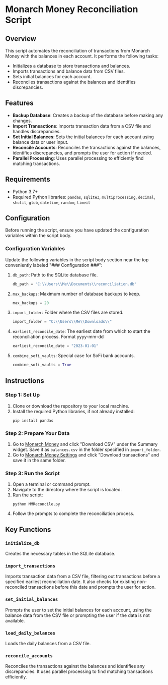 # Monarch Money Reconciliation Script

## Overview
This script automates the reconciliation of transactions from Monarch Money with the balances in each account. It performs the following tasks:
- Initializes a database to store transactions and balances.
- Imports transactions and balance data from CSV files.
- Sets initial balances for each account.
- Reconciles transactions against the balances and identifies discrepancies.

## Features
- **Backup Database**: Creates a backup of the database before making any changes.
- **Import Transactions**: Imports transaction data from a CSV file and handles discrepancies.
- **Set Initial Balances**: Sets the initial balances for each account using balance data or user input.
- **Reconcile Accounts**: Reconciles the transactions against the balances, identifies discrepancies, and prompts the user for action if needed.
- **Parallel Processing**: Uses parallel processing to efficiently find matching transactions.

## Requirements
- Python 3.7+
- Required Python libraries: `pandas`, `sqlite3`, `multiprocessing`, `decimal`, `shutil`, `glob`, `datetime`, `random`, `timeit`

## Configuration
Before running the script, ensure you have updated the configuration variables within the script body.

### Configuration Variables
Update the following variables in the script body section near the top conveniently labeled "### Configuration ###":

1. `db_path`: Path to the SQLite database file.
    ```python
    db_path = "C:\\Users\\Me\\Documents\\reconciliation.db" 
    ```
2. `max_backups`: Maximum number of database backups to keep.
    ```python
    max_backups = 20
    ```
3. `import_folder`: Folder where the CSV files are stored.
    ```python
    import_folder = "C:\\Users\\Me\\Downloads\\" 
    ```
4. `earliest_reconcile_date`: The earliest date from which to start the reconciliation process. Format yyyy-mm-dd
    ```python
    earliest_reconcile_date = "2023-01-01"
    ```
5. `combine_sofi_vaults`: Special case for SoFi bank accounts.
    ```python
    combine_sofi_vaults = True
    ```

## Instructions

### Step 1: Set Up
1. Clone or download the repository to your local machine.
2. Install the required Python libraries, if not already installed:
    ```
    pip install pandas
    ```

### Step 2: Prepare Your Data
1. Go to [Monarch Money](https://app.monarchmoney.com/accounts) and click "Download CSV" under the Summary widget. Save it as `balances.csv` in the folder specified in `import_folder`.
2. Go to [Monarch Money Settings](https://app.monarchmoney.com/settings/data) and click "Download transactions" and save it in the same folder.

### Step 3: Run the Script
1. Open a terminal or command prompt.
2. Navigate to the directory where the script is located.
3. Run the script:
    ```
    python MMReconcile.py
    ```
4. Follow the prompts to complete the reconciliation process.

## Key Functions

### `initialize_db`
Creates the necessary tables in the SQLite database.

### `import_transactions`
Imports transaction data from a CSV file, filtering out transactions before a specified earliest reconciliation date. It also checks for existing non-reconciled transactions before this date and prompts the user for action.

### `set_initial_balances`
Prompts the user to set the initial balances for each account, using the balance data from the CSV file or prompting the user if the data is not available.

### `load_daily_balances`
Loads the daily balances from a CSV file.

### `reconcile_accounts`
Reconciles the transactions against the balances and identifies any discrepancies. It uses parallel processing to find matching transactions efficiently.

